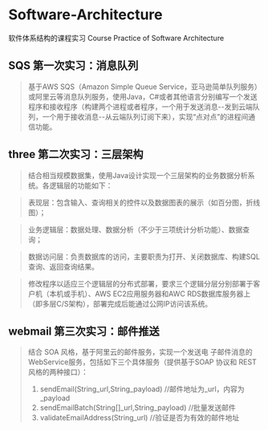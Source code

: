 # Software-Architecture

软件体系结构的课程实习
Course Practice of Software Architecture

## SQS 第一次实习：消息队列
>基于AWS SQS（Amazon Simple Queue Service，亚马逊简单队列服务）或阿里云等消息队列服务，使用Java，C#或者其他语言分别编写一个发送程序和接收程序（构建两个进程或者程序，一个用于发送消息--发到云端队列，一个用于接收消息--从云端队列订阅下来），实现“点对点”的进程间通信功能。

## three 第二次实习：三层架构

>结合相当规模数据集，使用Java设计实现一个三层架构的业务数据分析系统。各逻辑层的功能如下：

>表现层：包含输入、查询相关的控件以及数据图表的展示（如百分图，折线图）；

>业务逻辑层：数据处理、数据分析（不少于三项统计分析功能）、数据查询；

>数据访问层：负责数据库的访问，主要职责为打开、关闭数据库、构建SQL查询、返回查询结果。

>修改程序以适应三个逻辑层的分布式部署，要求三个逻辑分层分别部署于客户机（本机或手机）、AWS EC2应用服务器和AWC RDS数据库服务器上（即多层C/S架构），部署完成后能通过公网IP访问该系统。

## webmail 第三次实习：邮件推送

>结合 SOA 风格，基于阿里云的邮件服务，实现一个发送电 子邮件消息的WebService服务，包括如下三个具体服务（提供基于SOAP 协议和 REST 风格的两种接口）：
>1. sendEmail(String_url,String_payload) //邮件地址为_url，内容为_payload
>2. sendEmailBatch(String[]_url,String_payload) //批量发送邮件
>3. validateEmailAddress(String_url) //验证是否为有效的邮件地址
